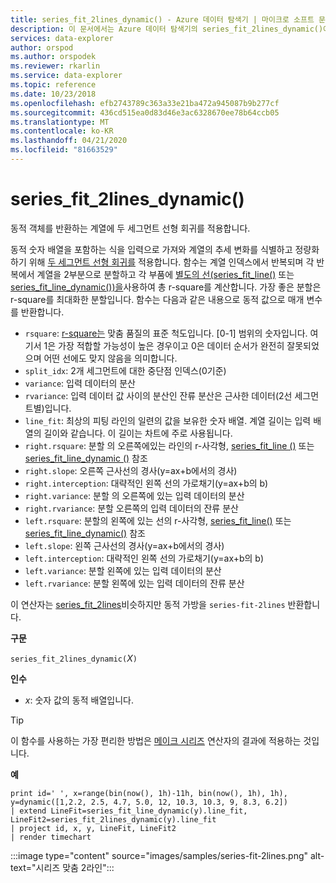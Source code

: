 ```yaml
---
title: series_fit_2lines_dynamic() - Azure 데이터 탐색기 | 마이크로 소프트 문서
description: 이 문서에서는 Azure 데이터 탐색기의 series_fit_2lines_dynamic()에 대해 설명합니다.
services: data-explorer
author: orspod
ms.author: orspodek
ms.reviewer: rkarlin
ms.service: data-explorer
ms.topic: reference
ms.date: 10/23/2018
ms.openlocfilehash: efb2743789c363a33e21ba472a945087b9b277cf
ms.sourcegitcommit: 436cd515ea0d83d46e3ac6328670ee78b64ccb05
ms.translationtype: MT
ms.contentlocale: ko-KR
ms.lasthandoff: 04/21/2020
ms.locfileid: "81663529"
---
```

# <a name="series_fit_2lines_dynamic"></a>series_fit_2lines_dynamic()

동적 객체를 반환하는 계열에 두 세그먼트 선형 회귀를 적용합니다.  

동적 숫자 배열을 포함하는 식을 입력으로 가져와 계열의 추세 변화를 식별하고 정량화하기 위해 [두 세그먼트 선형 회귀를](https://en.wikipedia.org/wiki/Segmented_regression) 적용합니다. 함수는 계열 인덱스에서 반복되며 각 반복에서 계열을 2부분으로 분할하고 각 부품에 [별도의 선(series_fit_line()](series-fit-linefunction.md) 또는 [series_fit_line_dynamic())을](series-fit-line-dynamicfunction.md)사용하여 총 r-square를 계산합니다. 가장 좋은 분할은 r-square를 최대화한 분할입니다. 함수는 다음과 같은 내용으로 동적 값으로 매개 변수를 반환합니다.
* `rsquare`: [r-square는](https://en.wikipedia.org/wiki/Coefficient_of_determination) 맞춤 품질의 표준 척도입니다. [0-1] 범위의 숫자입니다. 여기서 1은 가장 적합할 가능성이 높은 경우이고 0은 데이터 순서가 완전히 잘못되었으며 어떤 선에도 맞지 않음을 의미합니다.
* `split_idx`: 2개 세그먼트에 대한 중단점 인덱스(0기준)
* `variance`: 입력 데이터의 분산
* `rvariance`: 입력 데이터 값 사이의 분산인 잔류 분산은 근사한 데이터(2선 세그먼트별)입니다.
* `line_fit`: 최상의 피팅 라인의 일련의 값을 보유한 숫자 배열. 계열 길이는 입력 배열의 길이와 같습니다. 이 길이는 차트에 주로 사용됩니다.
* `right.rsquare`: 분할 의 오른쪽에있는 라인의 r-사각형, [series_fit_line ()](series-fit-linefunction.md) 또는[series_fit_line_dynamic ()](series-fit-line-dynamicfunction.md) 참조
* `right.slope`: 오른쪽 근사선의 경사(y=ax+b에서의 경사)
* `right.interception`: 대략적인 왼쪽 선의 가로채기(y=ax+b의 b)
* `right.variance`: 분할 의 오른쪽에 있는 입력 데이터의 분산
* `right.rvariance`: 분할 오른쪽의 입력 데이터의 잔류 분산
* `left.rsquare`: 분할의 왼쪽에 있는 선의 r-사각형, [series_fit_line()](series-fit-linefunction.md) 또는 [series_fit_line_dynamic()](series-fit-line-dynamicfunction.md) 참조
* `left.slope`: 왼쪽 근사선의 경사(y=ax+b에서의 경사)
* `left.interception`: 대략적인 왼쪽 선의 가로채기(y=ax+b의 b)
* `left.variance`: 분할 왼쪽에 있는 입력 데이터의 분산
* `left.rvariance`: 분할 왼쪽에 있는 입력 데이터의 잔류 분산

이 연산자는 [series_fit_2lines](series-fit-2linesfunction.md)비슷하지만 동적 가방을 `series-fit-2lines` 반환합니다.

**구문**

`series_fit_2lines_dynamic(`*Ⅹ*`)`

**인수**

* *x*: 숫자 값의 동적 배열입니다.  

> [!TIP]
> 이 함수를 사용하는 가장 편리한 방법은 [메이크 시리즈](make-seriesoperator.md) 연산자의 결과에 적용하는 것입니다.

**예**

```kusto
print id=' ', x=range(bin(now(), 1h)-11h, bin(now(), 1h), 1h), y=dynamic([1,2.2, 2.5, 4.7, 5.0, 12, 10.3, 10.3, 9, 8.3, 6.2])
| extend LineFit=series_fit_line_dynamic(y).line_fit, LineFit2=series_fit_2lines_dynamic(y).line_fit
| project id, x, y, LineFit, LineFit2
| render timechart
```

:::image type="content" source="images/samples/series-fit-2lines.png" alt-text="시리즈 맞춤 2라인":::
